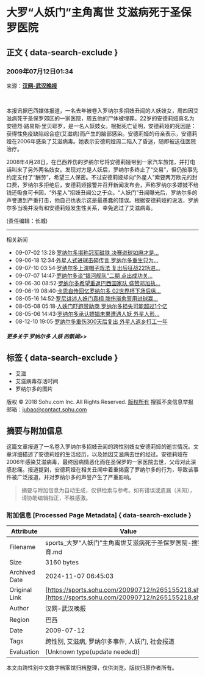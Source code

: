 # 大罗“人妖门”主角离世 艾滋病死于圣保罗医院

## 正文 { data-search-exclude }


### 2009年07月12日01:34 

来源：**[汉网-武汉晚报](https://cjmp.cnhan.com/whwb/html/2009-07/12/content_1663376.htm)**

&nbsp;

本报讯据巴西媒体报道，一名去年被卷入罗纳尔多招妓丑闻的人妖妓女，周四因艾滋病死于圣保罗郊区的一家医院，周五他的尸体被埋葬。22岁的安德莉娅真名为安德烈·路易斯·里贝耶罗，是一名人妖妓女。根据死亡证明，安德莉娅的死因是：获得性免疫缺陷综合症(艾滋病)而产生的脑部感染。安德莉娅的母亲表示，安德莉娅在2006年感染了艾滋病毒。她表示安德莉娅周二陷入了昏迷，随即被送往医院治疗。

2008年4月28日，在巴西养伤的罗纳尔号将安德莉娅带到一家汽车旅馆，并打电话叫来了另外两名妓女。发现对方是人妖后，罗纳尔多终止了“交易”，但仍按事先约定支付了“酬劳”，希望三人保密。不过安德莉娅却向“外星人”索要两万欧元的封口费，罗纳尔多拒绝后，安德莉娅报警并召开新闻发布会，声称罗纳尔多嫖妓不给钱还吸食可卡因，“外星人”招妓丑闻公之于众。“人妖门”丑闻曝光后，罗纳尔多的声誉遭到严重打击，他自己也表示这是最愚蠢的错误。根据安德莉娅的说法，罗纳尔多当晚并没有和安德莉娅发生性关系，幸免逃过了艾滋病毒。

(责任编辑：长城)

---

相关新闻
- 09-07-02 13:28·[罗纳尔多堪称冠军磁铁 决赛进球如麻才是...](https://sports.sohu.com/20090702/n264929818.shtml)
- 09-06-18 12:34·[外星人式进球击碎传言 罗纳尔多重生只为...](https://sports.sohu.com/20090618/n264607675.shtml)
- 09-07-10 03:54·[罗纳尔多上演帽子戏法 复出后征战22场进...](https://sports.sohu.com/20090710/n265113007.shtml)
- 09-07-07 14:47·[罗纳尔多谈“银河舰队”二期 点出成功关...](https://sports.sohu.com/20090707/n265048982.shtml)
- 09-06-30 08:52·[罗纳尔多希望重返巴西国家队 盛赞邓加执...](https://sports.sohu.com/20090630/n264859154.shtml)
- 09-06-19 08:40·[卡恩自传回忆罗纳尔多 02世界杯下场后纵...](https://sports.sohu.com/20090619/n264620361.shtml)
- 08-05-16 14:52·[罗尼讲述人妖门真相 膝伤渐愈誓用进球赢...](https://sports.sohu.com/20080516/n256903153.shtml)
- 08-05-08 05:18·[人妖门吓跑赞助商 罗纳尔多损失可能超过1个亿](https://sports.sohu.com/20080508/n256724931.shtml)
- 08-05-06 14:43·[罗纳尔多承认嫖娼未果遭遇人妖 外星人形...](https://sports.sohu.com/20080506/n256694845.shtml)
- 08-12-10 19:05·[罗纳尔多重伤300天后复出 外星人返乡打工一年](https://sports.sohu.com/20081210/n261134768.shtml)

##### 更多关于 **罗纳尔多 人妖** 的新闻>>

## 标签 { data-search-exclude }
- 艾滋
- 艾滋病毒存活时间
- 罗纳尔多的图片

版权 © 2018 Sohu.com Inc. All Rights Reserved. 
[版权所有](https://corp.sohu.com/s2007/copyright/) 
搜狐不良信息举报邮箱：[jubao@contact.sohu.com](mailto:jubao@contact.sohu.com)
<!-- tcd_original_link https://sports.sohu.com/20090712/n265155218.shtml -->
## 摘要与附加信息

<!-- tcd_abstract -->
这篇文章报道了一名卷入罗纳尔多招妓丑闻的跨性别妓女安德莉娅的逝世情况。文章详细描述了安德莉娅的生活经历，以及她因艾滋病去世的经过。安德莉娅在2006年感染艾滋病毒，最终因病情恶化而在圣保罗的一家医院去世，父母对此深感悲痛。报道提到，安德莉娅在相关丑闻中着重揭露了罗纳尔多的行为，导致该事件被广泛报道，并对罗纳尔多的声誉产生了严重影响。
<!-- tcd_abstract_end -->

> 摘要与附加信息为自动生成，仅供检索与参考。如有错误或遗漏（未知），请协助编辑指正，不胜感激。

### 附加信息 [Processed Page Metadata] { data-search-exclude }

| Attribute       | Value                                  |
|-----------------|----------------------------------------|
| Filename        | sports_大罗“人妖门”主角离世艾滋病死于圣保罗医院-搜狐体育.md                             |
| Size            | 3160 bytes                           |
| Archived Date   | 2024-11-07 06:45:03                             |
| Original Link   | [https://sports.sohu.com/20090712/n265155218.shtml](https://sports.sohu.com/20090712/n265155218.shtml)                       |
| Author          | 汉网-武汉晚报                               |
| Region          | 巴西                               |
| Date            | 2009-07-12                                 |
| Tags            | 跨性别, 艾滋病, 罗纳尔多事件, 人妖门, 社会报道                                 |
| Evaluation            | [Unknown type(update needed)]                                 |
<!-- tcd_table_end -->

本文由跨性别中文数字档案馆归档整理，仅供浏览。版权归原作者所有。
